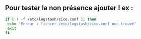 ## Pour tester la non présence ajouter ! ex :
```bash
if [ ! -f /etc/logstash/cice.conf ]; then
 echo "Erreur : fichier /etc/logstash/cice.conf non trouvé"
 exit
fi
```

